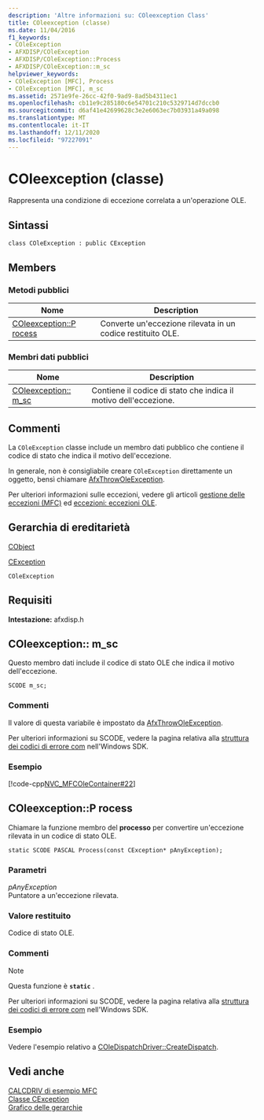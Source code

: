 ```yaml
---
description: 'Altre informazioni su: COleexception Class'
title: COleexception (classe)
ms.date: 11/04/2016
f1_keywords:
- COleException
- AFXDISP/COleException
- AFXDISP/COleException::Process
- AFXDISP/COleException::m_sc
helpviewer_keywords:
- COleException [MFC], Process
- COleException [MFC], m_sc
ms.assetid: 2571e9fe-26cc-42f0-9ad9-8ad5b4311ec1
ms.openlocfilehash: cb11e9c285180c6e54701c210c5329714d7dccb0
ms.sourcegitcommit: d6af41e42699628c3e2e6063ec7b03931a49a098
ms.translationtype: MT
ms.contentlocale: it-IT
ms.lasthandoff: 12/11/2020
ms.locfileid: "97227091"
---
```

# <a name="coleexception-class"></a>COleexception (classe)

Rappresenta una condizione di eccezione correlata a un'operazione OLE.

## <a name="syntax"></a>Sintassi

```
class COleException : public CException
```

## <a name="members"></a>Members

### <a name="public-methods"></a>Metodi pubblici

|Nome|Description|
|----------|-----------------|
|[COleexception::P rocess](#process)|Converte un'eccezione rilevata in un codice restituito OLE.|

### <a name="public-data-members"></a>Membri dati pubblici

|Nome|Description|
|----------|-----------------|
|[COleexception:: m_sc](#m_sc)|Contiene il codice di stato che indica il motivo dell'eccezione.|

## <a name="remarks"></a>Commenti

La `COleException` classe include un membro dati pubblico che contiene il codice di stato che indica il motivo dell'eccezione.

In generale, non è consigliabile creare `COleException` direttamente un oggetto, bensì chiamare [AfxThrowOleException](exception-processing.md#afxthrowoleexception).

Per ulteriori informazioni sulle eccezioni, vedere gli articoli [gestione delle eccezioni (MFC)](../../mfc/exception-handling-in-mfc.md) ed [eccezioni: eccezioni OLE](../../mfc/exceptions-ole-exceptions.md).

## <a name="inheritance-hierarchy"></a>Gerarchia di ereditarietà

[CObject](../../mfc/reference/cobject-class.md)

[CException](../../mfc/reference/cexception-class.md)

`COleException`

## <a name="requirements"></a>Requisiti

**Intestazione:** afxdisp.h

## <a name="coleexceptionm_sc"></a><a name="m_sc"></a> COleexception:: m_sc

Questo membro dati include il codice di stato OLE che indica il motivo dell'eccezione.

```
SCODE m_sc;
```

### <a name="remarks"></a>Commenti

Il valore di questa variabile è impostato da [AfxThrowOleException](exception-processing.md#afxthrowoleexception).

Per ulteriori informazioni su SCODE, vedere la pagina relativa alla [struttura dei codici di errore com](/windows/win32/com/structure-of-com-error-codes) nell'Windows SDK.

### <a name="example"></a>Esempio

[!code-cpp[NVC_MFCOleContainer#22](../../mfc/codesnippet/cpp/coleexception-class_1.cpp)]

## <a name="coleexceptionprocess"></a><a name="process"></a> COleexception::P rocess

Chiamare la funzione membro del **processo** per convertire un'eccezione rilevata in un codice di stato OLE.

```
static SCODE PASCAL Process(const CException* pAnyException);
```

### <a name="parameters"></a>Parametri

*pAnyException*<br/>
Puntatore a un'eccezione rilevata.

### <a name="return-value"></a>Valore restituito

Codice di stato OLE.

### <a name="remarks"></a>Commenti

> [!NOTE]
> Questa funzione è **`static`** .

Per ulteriori informazioni su SCODE, vedere la pagina relativa alla [struttura dei codici di errore com](/windows/win32/com/structure-of-com-error-codes) nell'Windows SDK.

### <a name="example"></a>Esempio

  Vedere l'esempio relativo a [COleDispatchDriver::CreateDispatch](../../mfc/reference/coledispatchdriver-class.md#createdispatch).

## <a name="see-also"></a>Vedi anche

[CALCDRIV di esempio MFC](../../overview/visual-cpp-samples.md)<br/>
[Classe CException](../../mfc/reference/cexception-class.md)<br/>
[Grafico delle gerarchie](../../mfc/hierarchy-chart.md)
